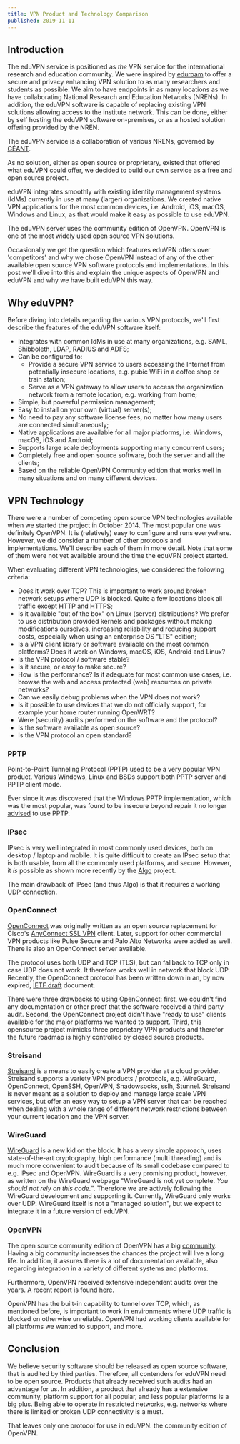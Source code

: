 ```yaml
---
title: VPN Product and Technology Comparison
published: 2019-11-11
---
```


## Introduction

The eduVPN service is positioned as _the_ VPN service for the international 
research and education community. We were inspired by 
[eduroam](https://eduroam.org/) to offer a secure and privacy enhancing VPN 
solution to as many researchers and students as possible. We aim to have 
endpoints in as many locations as we have collaborating National Research and 
Education Networks (NRENs). In addition, the eduVPN software is 
capable of replacing existing VPN solutions allowing access to the 
institute network. This can be done, either by self hosting the eduVPN software 
on-premises, or as a hosted solution offering provided by the NREN.

The eduVPN service is a collaboration of various NRENs, governed by 
[GÉANT](https://www.geant.org/).

As no solution, either as open source or proprietary, existed that offered what 
eduVPN could offer, we decided to build our own service as a free and open 
source project.

eduVPN integrates smoothly with existing identity management systems (IdMs) 
currently in use at many (larger) organizations. We created native VPN 
applications for the most common devices, i.e. Android, iOS, macOS, Windows 
and Linux, as that would make it easy as possible to use eduVPN.

The eduVPN server uses the community edition of OpenVPN. OpenVPN is one of 
the most widely used open source VPN solutions.

Occasionally we get the question which features eduVPN offers over 'competitors' 
and why we chose OpenVPN instead of any of the other available open source VPN 
software protocols and implementations. In this post we'll dive into this and 
explain the unique aspects of OpenVPN and eduVPN and why we have built eduVPN 
this way.

## Why eduVPN?

Before diving into details regarding the various VPN protocols, we'll first 
describe the features of the eduVPN software itself:

- Integrates with common IdMs in use at many organizations, e.g. SAML, 
  Shibboleth, LDAP, RADIUS and ADFS;
- Can be configured to:
  - Provide a secure VPN service to users accessing the Internet from 
    potentially insecure locations, e.g. pubic WiFi in a coffee shop or train station;
  - Serve as a VPN gateway to allow users to access the organization network 
    from a remote location, e.g. working from home;
- Simple, but powerful permission management;
- Easy to install on your own (virtual) server(s);
- No need to pay any software license fees, no matter how many users are 
  connected simultaneously;
- Native applications are available for all major platforms, i.e. Windows, 
  macOS, iOS and Android;
- Supports large scale deployments supporting many concurrent users;
- Completely free and open source software, both the server and all the 
  clients;
- Based on the reliable OpenVPN Community edition that works well in many 
  situations and on many different devices.

## VPN Technology

There were a number of competing open source VPN technologies available when we
started the project in October 2014. The most popular one was definitely 
OpenVPN. It is (relatively) easy to configure and runs everywhere. However, we 
did consider a number of other protocols and implementations. We'll describe 
each of them in more detail. Note that some of them were not yet available 
around the time the eduVPN project started.

When evaluating different VPN technologies, we considered the following criteria:

- Does it work over TCP? This is important to work around broken network setups 
  where UDP is blocked. Quite a few locations block all traffic except HTTP and 
  HTTPS;
- Is it available "out of the box" on Linux (server) distributions? We prefer 
  to use distribution provided kernels and packages without making 
  modifications ourselves, increasing reliability and reducing support costs, 
  especially when using an enterprise OS "LTS" edition;
- Is a VPN client library or software available on the most common 
  platforms? Does it work on Windows, macOS, iOS, Android and Linux?
- Is the VPN protocol / software stable?
- Is it secure, or easy to make secure?
- How is the performance? Is it adequate for most common use cases, i.e. browse 
  the web and access protected (web) resources on private networks?
- Can we easily debug problems when the VPN does not work?
- Is it possible to use devices that we do not officially support, for example 
  your home router running OpenWRT?
- Were (security) audits performed on the software and the protocol?
- Is the software available as open source?
- Is the VPN protocol an open standard?

### PPTP

Point-to-Point Tunneling Protocol (PPTP) used to be a very popular VPN product. 
Various Windows, Linux and BSDs support both PPTP server and PPTP client mode.

Ever since it was discovered that the Windows PPTP implementation, which was 
the most popular, was found to be insecure beyond repair it no longer
[advised](https://www.schneier.com/academic/pptp/faq.html) to use PPTP.

### IPsec

IPsec is very well integrated in most commonly used devices, both on desktop / 
laptop and mobile. It is quite difficult to create an IPsec setup that is both 
usable, from all the commonly used platforms, and secure. However, it *is* 
possible as shown more recently by the 
[Algo](https://github.com/trailofbits/algo) project.

The main drawback of IPsec (and thus Algo) is that it requires a working UDP 
connection.

### OpenConnect

[OpenConnect](https://www.infradead.org/openconnect) was originally written as 
an open source replacement for Cisco's 
[AnyConnect SSL VPN](https://en.wikipedia.org/wiki/AnyConnect) client. 
Later, support for other commercial VPN products like Pulse Secure and Palo Alto 
Networks were added as well. There is also an OpenConnect server available.

The protocol uses both UDP and TCP (TLS), but can fallback to TCP only in case
UDP does not work. It therefore works well in network that block UDP. Recently, 
the OpenConnect protocol has been written down in an, by now expired, 
[IETF draft](https://tools.ietf.org/html/draft-mavrogiannopoulos-openconnect-02) 
document.

There were three drawbacks to using OpenConnect: first, we couldn't find any 
documentation or other proof that the software received a third party audit. 
Second, the OpenConnect project didn't have "ready to use" clients available 
for the major platforms we wanted to support. Third, this opensource project mimicks
three proprietary VPN products and therefor the future roadmap is highly controlled by
closed source products.

### Streisand

[Streisand](http://https://github.com/StreisandEffect/streisand) is a means to 
easily create a VPN provider at a cloud provider. Streisand supports a variety 
VPN products / protocols, e.g. WireGuard, OpenConnect, OpenSSH, OpenVPN, 
Shadowsocks, sslh, Stunnel. Streisand is never meant as a solution to deploy 
and manage large scale VPN services, but offer an easy way to setup a VPN 
server that can be reached when dealing with a whole range of different network 
restrictions between your current location and the VPN server.

### WireGuard

[WireGuard](https://www.wireguard.com) is a new kid on the block. It has a very 
simple approach, uses state-of-the-art cryptography, high performance (multi 
threading) and is much more convenient to audit because of its small codebase 
compared to e.g. IPsec and OpenVPN. WireGuard is a very promising product, 
however, as written on the WireGuard webpage "WireGuard is not yet complete. 
_You should not rely on this code._". Therefore we are actively following the 
WireGuard development and supporting it. Currently, WireGuard only works over 
UDP. WireGuard itself is not a "managed solution", but we expect to integrate 
it in a future version of eduVPN.

### OpenVPN

The open source community edition of OpenVPN has a big 
[community](https://sourceforge.net/p/openvpn/mailman/). Having a big community 
increases the chances the project will live a long life. In addition, it 
assures there is a lot of documentation available, also regarding integration 
in a variety of different systems and platforms.

Furthermore, OpenVPN received extensive independent audits over the years. A recent report is found
[here](https://openvpn.net/security-advisory/security-audit-vulnerabilities-resolved/).

OpenVPN has the built-in capability to tunnel over TCP, which, as mentioned 
before, is important to work in environments where UDP traffic is blocked on 
otherwise unreliable. OpenVPN had working clients available for all platforms 
we wanted to support, and more. 


## Conclusion

We believe security software should be released as open source software, that 
is audited by third parties. Therefore, all contenders for eduVPN need to be 
open source. Products that already received such audits had an advantage for 
us. In addition, a product that already has a extensive community, platform 
support for all popular, and less popular platforms is a big plus. Being able
to operate in restricted networks, e.g. networks where there is limited or 
broken UDP connectivity is a must.

That leaves only one protocol for use in eduVPN: the community edition of 
OpenVPN.
